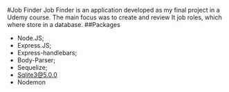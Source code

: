 #Job Finder
Job Finder is an application developed as my final project in a Udemy course.
The main focus was to create and review It job roles, which where store in a database.
##Packages
 - Node.JS;
 - Express.JS;
 - Express-handlebars;
 - Body-Parser;
 - Sequelize;
 - Sqlite3@5.0.0
 - Nodemon